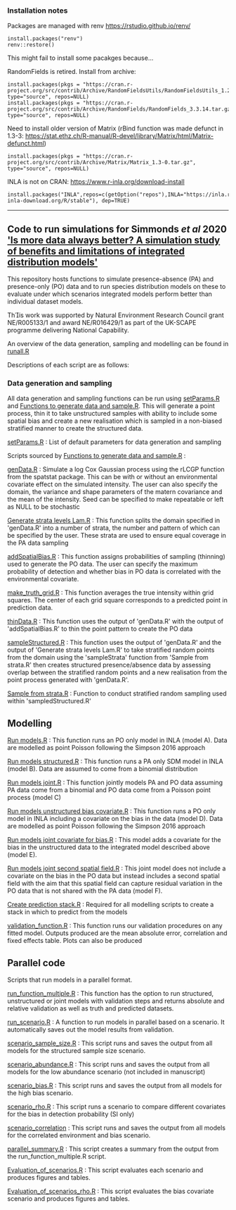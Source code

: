 ### Installation notes

Packages are managed with renv https://rstudio.github.io/renv/

```
install.packages("renv")
renv::restore()
```

This might fail to install some pacakges because...

RandomFields is retired. Install from archive:

```
install.packages(pkgs = "https://cran.r-project.org/src/contrib/Archive/RandomFieldsUtils/RandomFieldsUtils_1.2.5.tar.gz", type="source", repos=NULL)
install.packages(pkgs = "https://cran.r-project.org/src/contrib/Archive/RandomFields/RandomFields_3.3.14.tar.gz", type="source", repos=NULL)
```

Need to install older version of Matrix (rBind function was made defunct in 1.3-3: https://stat.ethz.ch/R-manual/R-devel/library/Matrix/html/Matrix-defunct.html)

```
install.packages(pkgs = "https://cran.r-project.org/src/contrib/Archive/Matrix/Matrix_1.3-0.tar.gz", type="source", repos=NULL)

```

INLA is not on CRAN:
https://www.r-inla.org/download-install

```
install.packages("INLA",repos=c(getOption("repos"),INLA="https://inla.r-inla-download.org/R/stable"), dep=TRUE)
```



---


## Code to run simulations for Simmonds *et al* 2020 ['Is more data always better? A simulation study of benefits and limitations of integrated distribution models'](https://doi.org/10.1111/ecog.05146)

This repository hosts functions to simulate presence-absence (PA) and presence-only (PO) data and to run species distribution models on these to evaluate under which scenarios integrated models perform better than individual dataset models. 

This work was supported by Natural Environment Research Council grant NE/R005133/1 and award NE/R016429/1 as part of the UK-SCAPE programme delivering National Capability.

An overview of the data generation, sampling and modelling can be found in [runall.R](https://github.com/NERC-CEH/IOFFsimwork/blob/master/runall.R)



Descriptions of each script are as follows:

### Data generation and sampling

All data generation and sampling functions can be run using [setParams.R](https://github.com/NERC-CEH/IOFFsimwork/blob/master/setParams.R) and [Functions to generate data and sample.R](https://github.com/NERC-CEH/IOFFsimwork/blob/master/Functions%20to%20generate%20data%20and%20sample.R). This will generate a point process, thin it to take unstructured samples with ability to include some spatial bias and create a new realisation which is sampled in a non-biased stratified manner to create the structured data.

[setParams.R](https://github.com/NERC-CEH/IOFFsimwork/blob/master/setParams.R) : List of default parameters for data generation and sampling

Scripts sourced by [Functions to generate data and sample.R](https://github.com/NERC-CEH/IOFFsimwork/blob/master/Functions%20to%20generate%20data%20and%20sample.R) : 

[genData.R](https://github.com/NERC-CEH/IOFFsimwork/blob/master/genData.R) : Simulate a log Cox Gaussian process using the rLCGP function from the spatstat package. This can be with or without an environmental covariate effect on the simulated intensity. The user can also specify the domain, the variance and shape parameters of the matern covariance and the mean of the intensity. Seed can be specified to make repeatable or left as NULL to be stochastic

[Generate strata levels Lam.R](https://github.com/NERC-CEH/IOFFsimwork/blob/master/Generate%20strata%20levels%20Lam.R) : This function splits the domain specified in 'genData.R' into a number of strata, the number and pattern of which can be specified by the user. These strata are used to ensure equal coverage in the PA data sampling

[addSpatialBias.R](https://github.com/NERC-CEH/IOFFsimwork/blob/master/addSpatialBias.R) : This function assigns probabilities of sampling (thinning) used to generate the PO data. The user can specify the maximum probability of detection and whether bias in PO data is correlated with the environmental covariate.

[make_truth_grid.R](https://github.com/NERC-CEH/IOFFsimwork/blob/master/make_truth_grid.R) : This function averages the true intensity within grid squares. The center of each grid square corresponds to a predicted point in prediction data.

[thinData.R](https://github.com/NERC-CEH/IOFFsimwork/blob/master/thinData.R) : This function uses the output of 'genData.R' with the output of 'addSpatialBias.R' to thin the point pattern to create the PO data

[sampleStructured.R](https://github.com/NERC-CEH/IOFFsimwork/blob/master/sampleStructured.R) : This function uses the output of 'genData.R' and the output of 'Generate strata levels Lam.R' to take stratified random points from the domain using the 'sampleStrata' function from 'Sample from strata.R' then creates structured presence/absence data by assessing overlap between the stratified random points and a new realisation from the point process generated with 'genData.R'.

[Sample from strata.R](https://github.com/NERC-CEH/IOFFsimwork/blob/master/Sample%20from%20strata.R) : Function to conduct stratified random sampling used within 'sampledStructured.R'

## Modelling

[Run models.R](https://github.com/NERC-CEH/IOFFsimwork/blob/master/Run%20models.R) : This function runs an PO only model in INLA (model A). Data are modelled as point Poisson following the Simpson 2016 approach

[Run models structured.R](https://github.com/NERC-CEH/IOFFsimwork/blob/master/Run%20models%20structured.R) : This function runs a PA only SDM model in INLA (model B). Data are assumed to come from a binomial distribution

[Run models joint.R](https://github.com/NERC-CEH/IOFFsimwork/blob/master/Run%20models%20joint.R) : This function jointly models PA and PO data assuming PA data come from a binomial and PO data come from a Poisson point process (model C)

[Run models unstructured bias covariate.R](https://github.com/NERC-CEH/IOFFsimwork/blob/master/Run%20models%20unstructured%20bias%20covariate.R) : This function runs a PO only model in INLA including a covariate on the bias in the data (model D). Data are modelled as point Poisson following the Simpson 2016 approach

[Run models joint covariate for bias.R](https://github.com/NERC-CEH/IOFFsimwork/blob/master/Run%20models%20joint%20covariate%20for%20bias.R) : This model adds a covariate for the bias in the unstructured data to the integrated model described above (model E).

[Run models joint second spatial field.R](https://github.com/NERC-CEH/IOFFsimwork/blob/master/Run%20models%20joint%20second%20spatial%20field.R) : This joint model does not include a covariate on the bias in the PO data but instead includes a second spatial field with the aim that this spatial field can capture residual variation in the PO data that is not shared with the PA data (model F).

[Create prediction stack.R](https://github.com/NERC-CEH/IOFFsimwork/blob/master/Create%20prediction%20stack.R) : Required for all modelling scripts to create a stack in which to predict from the models

[validation_function.R](https://github.com/NERC-CEH/IOFFsimwork/blob/master/validation_function.R) : This function runs our validation procedures on any fitted model. Outputs produced are the mean absolute error, correlation and fixed effects table. Plots can also be produced


## Parallel code

Scripts that run models in a parallel format.

[run_function_multiple.R](https://github.com/NERC-CEH/IOFFsimwork/blob/master/run_function_multiple.R) : This function has the option to run structured, unstructured or joint models with validation steps and returns absolute and relative validation as well as truth and predicted datasets.

[run_scenario.R](https://github.com/NERC-CEH/IOFFsimwork/blob/master/run_scenario.R) : A function to run models in parallel based on a scenario. It automatically saves out the model results from validation.

[scenario_sample_size.R](https://github.com/NERC-CEH/IOFFsimwork/blob/master/scenario_sample_size.R) : This script runs and saves the output from all models for the structured sample size scenario. 

[scenario_abundance.R](https://github.com/NERC-CEH/IOFFsimwork/blob/master/scenario_abundance.R) : This script runs and saves the output from all models for the low abundance scenario (not included in manuscript)

[scenario_bias.R](https://github.com/NERC-CEH/IOFFsimwork/blob/master/scenario_bias.R) : This script runs and saves the output from all models for the high bias scenario.

[scenario_rho.R](https://github.com/NERC-CEH/IOFFsimwork/blob/master/scenario_bias.R) : This script runs a scenario to compare different covariates for the bias in detection probability (SI only)

[scenario_correlation](https://github.com/NERC-CEH/IOFFsimwork/blob/master/scenario_correlation.R) : This script runs and saves the output from all models for the correlated environment and bias scenario.

[parallel_summary.R](https://github.com/NERC-CEH/IOFFsimwork/blob/master/parallel_summary.R) : This script creates a summary from the output from the run_function_multiple.R script.

[Evaluation_of_scenarios.R](https://github.com/NERC-CEH/IOFFsimwork/blob/master/Evaluation_of_scenarios.R) : This script evaluates each scenario and produces figures and tables. 

[Evaluation_of_scenarios_rho.R](https://github.com/NERC-CEH/IOFFsimwork/blob/master/Evaluation_of_scenarios.R) : This script evaluates the bias covariate scenario and produces figures and tables. 

